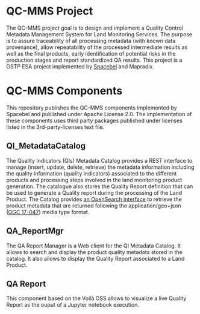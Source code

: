 # QC-MMS Project

The QC-MMS project goal is to design and implement a Quality Control Metadata Management System for Land Monitoring Services.
The purpose is  to assure traceability of all processing metadata (with known data provenance), allow repeatability of the processed intermediate results as well as the final products, 
early identification of potential risks in the production stages and report standardized QA results.
This project is a GSTP ESA project implemented by [Spacebel](http://www.spacebel.be) and Mapradix. 

# QC-MMS Components
This repository publishes the QC-MMS components implemented by Spacebel and published under Apache License 2.0. The implementation of these components uses third party packages published under licenses listed in the 3rd-party-licenses text file.

## QI_MetadataCatalog
The Quality Indicators (QIs)  Metadata Catalog provides a REST interface to manage (insert, update, delete, retrieve) the metadata information including the quality information (quality indicators) 
associated to the different products and processing steps involved in the land monitoring product generation. The catalogue also stores the Quality Report definition that can be used to generate a Quality report during the processing of the Land Product.
The Catalog provides [an OpenSearch interface](https://docs.opengeospatial.org/is/13-026r8/13-026r8.html) to retrieve the product metadata that are returned following the application/geo+json ([OGC 17-047](https://docs.opengeospatial.org/is/17-047r1/17-047r1.html)) media type format.

## QA_ReportMgr

The QA Report Manager is a Web client for the QI Metadata Catalog. It allows to search and display the product quality metadata stored in the catalog. 
It also allows to display the Quality Report associated to a Land Product.

## QA Report
This component based on the Voilà OSS allows to visualize a live Quality Report as the ouput of a Jupyter notebook execution.




